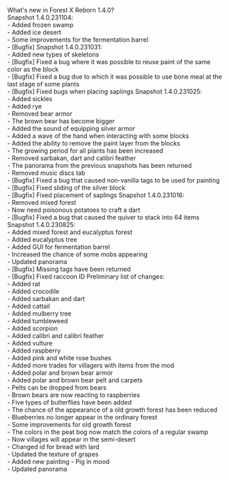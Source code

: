 What's new in Forest X Reborn 1.4.0?<br />
Snapshot 1.4.0.231104:
<br /> - Added frozen swamp
<br /> - Added ice desert
<br /> - Some improvements for the fermentation barrel
<br /> - [Bugfix] 
Snapshot 1.4.0.231031:
<br /> - Added new types of skeletons
<br /> - [Bugfix] Fixed a bug where it was possible to reuse paint of the same color as the block
<br /> - [Bugfix] Fixed a bug due to which it was possible to use bone meal at the last stage of some plants
<br /> - [Bugfix] Fixed bugs when placing saplings
Snapshot 1.4.0.231025:
<br /> - Added sickles
<br /> - Added rye
<br /> - Removed bear armor
<br /> - The brown bear has become bigger
<br /> - Added the sound of equipping silver armor
<br /> - Added a wave of the hand when interacting with some blocks
<br /> - Added the ability to remove the paint layer from the blocks
<br /> - The growing period for all plants has been increased
<br /> - Removed sarbakan, dart and calibri feather
<br /> - The panorama from the previous snapshots has been returned
<br /> - Removed music discs tab
<br /> - [Bugfix] Fixed a bug that caused non-vanilla tags to be used for painting
<br /> - [Bugfix] Fixed sliding of the silver block
<br /> - [Bugfix] Fixed placement of saplings
Snapshot 1.4.0.231016:
<br /> - Removed mixed forest
<br /> - Now need poisonous potatoes to craft a dart
<br /> - [Bugfix] Fixed a bug that caused the quiver to stack into 64 items
Snapshot 1.4.0.230825:
<br /> - Added mixed forest and eucalyptus forest
<br /> - Added eucalyptus tree
<br /> - Added GUI for fermentation barrel
<br /> - Increased the chance of some mobs appearing
<br /> - Updated panorama
<br /> - [Bugfix] Missing tags have been returned
<br /> - [Bugfix] Fixed raccoon ID
Preliminary list of changes:
<br /> - Added rat
<br /> - Added crocodile
<br /> - Added sarbakan and dart
<br /> - Added cattail
<br /> - Added mulberry tree
<br /> - Added tumbleweed
<br /> - Added scorpion
<br /> - Added calibri and calibri feather
<br /> - Added vulture
<br /> - Added raspberry
<br /> - Added pink and white rose bushes
<br /> - Added more trades for villagers with items from the mod
<br /> - Added polar and brown bear armor
<br /> - Added polar and brown bear pelt and carpets
<br /> - Pelts can be dropped from bears
<br /> - Brown bears are now reacting to raspberries
<br /> - Five types of butterflies have been added
<br /> - The chance of the appearance of a old growth forest has been reduced
<br /> - Blueberries no longer appear in the ordinary forest
<br /> - Some improvements for old growth forest
<br /> - The colors in the peat bog now match the colors of a regular swamp
<br /> - Now villages will appear in the semi-desert
<br /> - Changed id for bread with lard
<br /> - Updated the texture of grapes
<br /> - Added new painting - Pig in mood
<br /> - Updated panorama